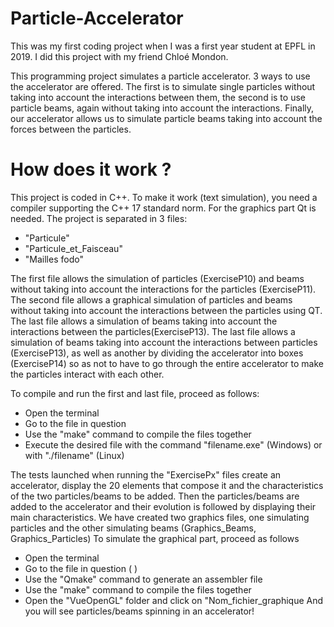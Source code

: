 # Particle-Accelerator
This was my first coding project when I was a first year student at EPFL in 2019. I did this project with my friend Chloé Mondon.

This programming project simulates a particle accelerator. 3 ways to use the accelerator are offered. The first is to simulate single particles without taking into account the interactions between them, the second is to use particle beams, again without taking into account the interactions. Finally, our accelerator allows us to simulate particle beams taking into account the forces between the particles.

# How does it work ?

This project is coded in C++. To make it work (text simulation), you need a compiler supporting the C++ 17 standard norm. For the graphics part Qt is needed. The project is separated in 3 files:
- "Particule"
- "Particule_et_Faisceau"
- "Mailles fodo"

The first file allows the simulation of particles (ExerciseP10) and beams without taking into account the interactions for the particles (ExerciseP11).
The second file allows a graphical simulation of particles and beams without taking into account the interactions between the particles using QT.
The last file allows a simulation of beams taking into account the interactions between the particles(ExerciseP13). The last file allows a simulation of beams taking into account the interactions between particles (ExerciseP13), as well as another by dividing the accelerator into boxes (ExerciseP14) so as not to have to go through the entire accelerator to make the particles interact with each other.

To compile and run the first and last file, proceed as follows:
- Open the terminal
- Go to the file in question
- Use the "make" command to compile the files together
- Execute the desired file with the command "filename.exe" (Windows) or with "./filename" (Linux)

The tests launched when running the "ExercisePx" files create an accelerator, display the 20 elements that compose it and the characteristics of the two particles/beams to be added. Then the particles/beams are added to the accelerator and their evolution is followed by displaying their main characteristics.
We have created two graphics files, one simulating particles and the other simulating beams (Graphics_Beams, Graphics_Particles)
To simulate the graphical part, proceed as follows
- Open the terminal
- Go to the file in question ( )
- Use the "Qmake" command to generate an assembler file
- Use the "make" command to compile the files together
- Open the "VueOpenGL" folder and click on "Nom_fichier_graphique
And you will see particles/beams spinning in an accelerator!
